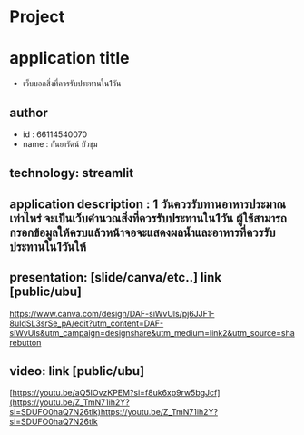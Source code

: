 # Project

# application title
* เว็บบอกสิ่งที่ควรรับประทานใน1วัน
## author
  * id : 66114540070
  * name : กันยารัตน์ บัวชุม
## technology: streamlit
## application description :  1 วันควรรับทานอาหารประมาณเท่าไหร่ จะเป็นเว็บคำนวณสิ่งที่ควรรับประทานใน1วัน ผู้ใช้สามารถกรอกข้อมูลให้ครบแล้วหน้าจอจะแสดงผลน้ำและอาหารที่ควรรับประทานใน1วันให้

## presentation: [slide/canva/etc..] link [public/ubu]
https://www.canva.com/design/DAF-siWvUls/pj6JJF1-8uIdSL3srSe_pA/edit?utm_content=DAF-siWvUls&utm_campaign=designshare&utm_medium=link2&utm_source=sharebutton
## video: link [public/ubu]
[https://youtu.be/aQ5IOvzKPEM?si=f8uk6xp9rw5bgJcf](https://youtu.be/Z_TmN71ih2Y?si=SDUFO0haQ7N26tlk)https://youtu.be/Z_TmN71ih2Y?si=SDUFO0haQ7N26tlk
